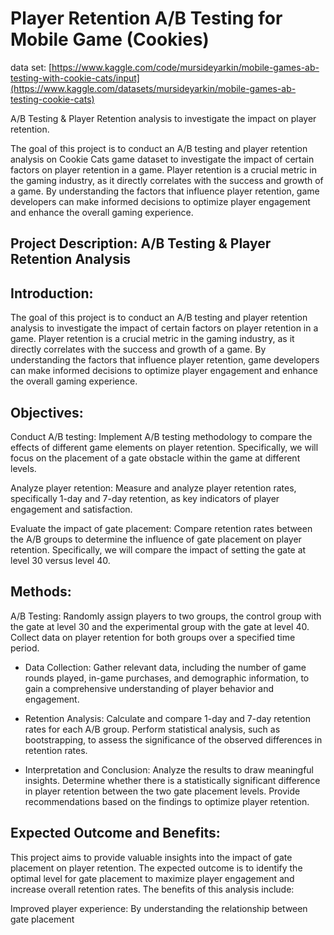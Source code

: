 # Player Retention A/B Testing for Mobile Game (Cookies)

data set: [https://www.kaggle.com/code/mursideyarkin/mobile-games-ab-testing-with-cookie-cats/input](https://www.kaggle.com/datasets/mursideyarkin/mobile-games-ab-testing-cookie-cats)

A/B Testing &amp; Player Retention analysis to investigate the impact on player retention.

The goal of this project is to conduct an A/B testing and player retention analysis on Cookie Cats game dataset to investigate the impact of certain factors on player retention in a game. 
Player retention is a crucial metric in the gaming industry, as it directly correlates with the success and growth of a game. 
By understanding the factors that influence player retention, game developers can make informed decisions to optimize player engagement and enhance the overall gaming experience.



##  Project Description: A/B Testing & Player Retention Analysis

## Introduction:
The goal of this project is to conduct an A/B testing and player retention analysis to investigate the impact of certain factors on player retention in a game. Player retention is a crucial metric in the gaming industry, as it directly correlates with the success and growth of a game. By understanding the factors that influence player retention, game developers can make informed decisions to optimize player engagement and enhance the overall gaming experience.

## Objectives:

Conduct A/B testing: Implement A/B testing methodology to compare the effects of different game elements on player retention. Specifically, we will focus on the placement of a gate obstacle within the game at different levels.

Analyze player retention: Measure and analyze player retention rates, specifically 1-day and 7-day retention, as key indicators of player engagement and satisfaction.

Evaluate the impact of gate placement: Compare retention rates between the A/B groups to determine the influence of gate placement on player retention. Specifically, we will compare the impact of setting the gate at level 30 versus level 40.

## Methods:

A/B Testing: Randomly assign players to two groups, the control group with the gate at level 30 and the experimental group with the gate at level 40. Collect data on player retention for both groups over a specified time period.

- Data Collection: Gather relevant data, including the number of game rounds played, in-game purchases, and demographic information, to gain a comprehensive understanding of player behavior and engagement.

- Retention Analysis: Calculate and compare 1-day and 7-day retention rates for each A/B group. Perform statistical analysis, such as bootstrapping, to assess the significance of the observed differences in retention rates.

- Interpretation and Conclusion: Analyze the results to draw meaningful insights. Determine whether there is a statistically significant difference in player retention between the two gate placement levels. Provide recommendations based on the findings to optimize player retention.

## Expected Outcome and Benefits:
This project aims to provide valuable insights into the impact of gate placement on player retention. The expected outcome is to identify the optimal level for gate placement to maximize player engagement and increase overall retention rates. The benefits of this analysis include:

Improved player experience: By understanding the relationship between gate placement
